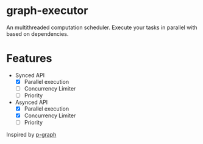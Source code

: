# graph-executor

An multithreaded computation scheduler. Execute your tasks in parallel with based on dependencies.
# Features

- Synced API
  - [x] Parallel execution
  - [ ] Concurrency Limiter
  - [ ] Priority
- Asynced API 
  - [x] Parallel execution
  - [x] Concurrency Limiter
  - [ ] Priority

Inspired by [p-graph](https://github.com/microsoft/p-graph)